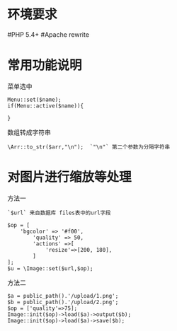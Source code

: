 环境要求
========
#PHP	5.4+
#Apache rewrite

常用功能说明
============

菜单选中

	Menu::set($name);
	if(Menu::active($name)){
	
	}

数组转成字符串
	
	\Arr::to_str($arr,"\n");  `"\n"` 第二个参数为分隔字符串

对图片进行缩放等处理
========
方法一 
	
	`$url` 来自数据库 files表中的url字段

 	$op = [
		'bgcolor' => '#f00', 
	        'quality' => 50,
	        'actions' =>[
	            'resize'=>[200, 180], 
	        ]
	]; 
	$u = \Image::set($url,$op);    


方法二
	
 	$a = public_path().'/upload/1.png';
	$b = public_path().'/upload/2.png';
	$op = ['quality'=>75];
	Image::init($op)->load($a)->output($b); 
	Image::init($op)->load($a)->save($b);



    
    
 


 